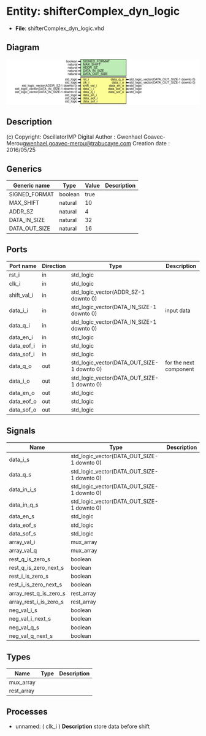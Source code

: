 # Entity: shifterComplex_dyn_logic

- **File**: shifterComplex_dyn_logic.vhd
## Diagram

![Diagram](shifterComplex_dyn_logic.svg "Diagram")
## Description

(c) Copyright: OscillatorIMP Digital
Author : Gwenhael Goavec-Merou<gwenhael.goavec-merou@trabucayre.com>
Creation date : 2016/05/25
## Generics

| Generic name  | Type    | Value | Description |
| ------------- | ------- | ----- | ----------- |
| SIGNED_FORMAT | boolean | true  |             |
| MAX_SHIFT     | natural | 10    |             |
| ADDR_SZ       | natural | 4     |             |
| DATA_IN_SIZE  | natural | 32    |             |
| DATA_OUT_SIZE | natural | 16    |             |
## Ports

| Port name   | Direction | Type                                       | Description            |
| ----------- | --------- | ------------------------------------------ | ---------------------- |
| rst_i       | in        | std_logic                                  |                        |
| clk_i       | in        | std_logic                                  |                        |
| shift_val_i | in        | std_logic_vector(ADDR_SZ-1 downto 0)       |                        |
| data_i_i    | in        | std_logic_vector(DATA_IN_SIZE-1 downto 0)  | input data             |
| data_q_i    | in        | std_logic_vector(DATA_IN_SIZE-1 downto 0)  |                        |
| data_en_i   | in        | std_logic                                  |                        |
| data_eof_i  | in        | std_logic                                  |                        |
| data_sof_i  | in        | std_logic                                  |                        |
| data_q_o    | out       | std_logic_vector(DATA_OUT_SIZE-1 downto 0) | for the next component |
| data_i_o    | out       | std_logic_vector(DATA_OUT_SIZE-1 downto 0) |                        |
| data_en_o   | out       | std_logic                                  |                        |
| data_eof_o  | out       | std_logic                                  |                        |
| data_sof_o  | out       | std_logic                                  |                        |
## Signals

| Name                   | Type                                       | Description |
| ---------------------- | ------------------------------------------ | ----------- |
| data_i_s               | std_logic_vector(DATA_OUT_SIZE-1 downto 0) |             |
|  data_q_s              | std_logic_vector(DATA_OUT_SIZE-1 downto 0) |             |
| data_in_i_s            | std_logic_vector(DATA_OUT_SIZE-1 downto 0) |             |
|  data_in_q_s           | std_logic_vector(DATA_OUT_SIZE-1 downto 0) |             |
| data_en_s              | std_logic                                  |             |
| data_eof_s             | std_logic                                  |             |
| data_sof_s             | std_logic                                  |             |
| array_val_i            | mux_array                                  |             |
| array_val_q            | mux_array                                  |             |
| rest_q_is_zero_s       | boolean                                    |             |
| rest_q_is_zero_next_s  | boolean                                    |             |
| rest_i_is_zero_s       | boolean                                    |             |
| rest_i_is_zero_next_s  | boolean                                    |             |
| array_rest_q_is_zero_s | rest_array                                 |             |
| array_rest_i_is_zero_s | rest_array                                 |             |
| neg_val_i_s            | boolean                                    |             |
|  neg_val_i_next_s      | boolean                                    |             |
| neg_val_q_s            | boolean                                    |             |
|  neg_val_q_next_s      | boolean                                    |             |
## Types

| Name       | Type | Description |
| ---------- | ---- | ----------- |
| mux_array  |      |             |
| rest_array |      |             |
## Processes
- unnamed: ( clk_i )
**Description**
store data before shift

